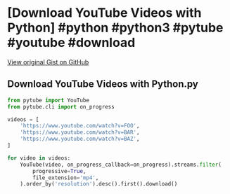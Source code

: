 # [Download YouTube Videos with Python] #python #python3 #pytube #youtube #download

[View original Gist on GitHub](https://gist.github.com/Integralist/53303137d6dbb4ecc80a0384f29eb051)

## Download YouTube Videos with Python.py

```python
from pytube import YouTube
from pytube.cli import on_progress

videos = [
    'https://www.youtube.com/watch?v=FOO',
    'https://www.youtube.com/watch?v=BAR',
    'https://www.youtube.com/watch?v=BAZ',
]

for video in videos:
    YouTube(video, on_progress_callback=on_progress).streams.filter(
        progressive=True,
        file_extension='mp4',
    ).order_by('resolution').desc().first().download()
```

